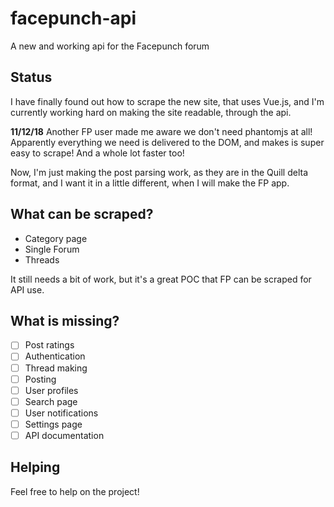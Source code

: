# facepunch-api
A new and working api for the Facepunch forum


## Status
I have finally found out how to scrape the new site, that uses Vue.js, and I'm currently working hard on making the site readable, through the api.

**11/12/18**
Another FP user made me aware we don't need phantomjs at all! Apparently everything we need is delivered to the DOM, and makes is super easy to scrape! And a whole lot faster too!

Now, I'm just making the post parsing work, as they are in the Quill delta format, and I want it in a little different, when I will make the FP app.

## What can be scraped?
- Category page
- Single Forum
- Threads

It still needs a bit of work, but it's a great POC that FP can be scraped for API use.

## What is missing?
- [ ] Post ratings
- [ ] Authentication
- [ ] Thread making
- [ ] Posting
- [ ] User profiles
- [ ] Search page
- [ ] User notifications
- [ ] Settings page
- [ ] API documentation

## Helping
Feel free to help on the project! 
